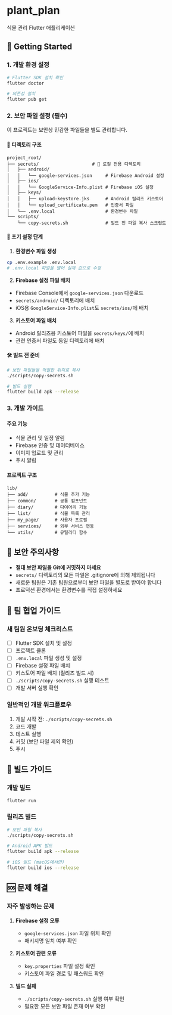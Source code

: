 # plant_plan

식물 관리 Flutter 애플리케이션

## 🚀 Getting Started

### 1. 개발 환경 설정

```bash
# Flutter SDK 설치 확인
flutter doctor

# 의존성 설치
flutter pub get
```

### 2. 보안 파일 설정 (필수)

이 프로젝트는 보안상 민감한 파일들을 별도 관리합니다.

#### 📁 디렉토리 구조
```
project_root/
├── secrets/                    # 🔐 로컬 전용 디렉토리
│   ├── android/
│   │   └── google-services.json     # Firebase Android 설정
│   ├── ios/
│   │   └── GoogleService-Info.plist # Firebase iOS 설정
│   ├── keys/
│   │   ├── upload-keystore.jks      # Android 릴리즈 키스토어
│   │   └── upload_certificate.pem   # 인증서 파일
│   └── .env.local                   # 환경변수 파일
└── scripts/
    └── copy-secrets.sh              # 빌드 전 파일 복사 스크립트
```

#### 🔧 초기 설정 단계

1. **환경변수 파일 생성**
```bash
cp .env.example .env.local
# .env.local 파일을 열어 실제 값으로 수정
```

2. **Firebase 설정 파일 배치**
- Firebase Console에서 `google-services.json` 다운로드
- `secrets/android/` 디렉토리에 배치
- iOS용 `GoogleService-Info.plist`도 `secrets/ios/`에 배치

3. **키스토어 파일 배치**
- Android 릴리즈용 키스토어 파일을 `secrets/keys/`에 배치
- 관련 인증서 파일도 동일 디렉토리에 배치

#### 🛠️ 빌드 전 준비

```bash
# 보안 파일들을 적절한 위치로 복사
./scripts/copy-secrets.sh

# 빌드 실행
flutter build apk --release
```

### 3. 개발 가이드

#### 주요 기능
- 식물 관리 및 일정 알림
- Firebase 인증 및 데이터베이스
- 이미지 업로드 및 관리
- 푸시 알림

#### 프로젝트 구조
```
lib/
├── add/          # 식물 추가 기능
├── common/       # 공통 컴포넌트
├── diary/        # 다이어리 기능
├── list/         # 식물 목록 관리
├── my_page/      # 사용자 프로필
├── services/     # 외부 서비스 연동
└── utils/        # 유틸리티 함수
```

## 🔐 보안 주의사항

- **절대 보안 파일을 Git에 커밋하지 마세요**
- `secrets/` 디렉토리의 모든 파일은 .gitignore에 의해 제외됩니다
- 새로운 팀원은 기존 팀원으로부터 보안 파일을 별도로 받아야 합니다
- 프로덕션 환경에서는 환경변수를 직접 설정하세요

## 🤝 팀 협업 가이드

### 새 팀원 온보딩 체크리스트

- [ ] Flutter SDK 설치 및 설정
- [ ] 프로젝트 클론
- [ ] `.env.local` 파일 생성 및 설정
- [ ] Firebase 설정 파일 배치
- [ ] 키스토어 파일 배치 (릴리즈 빌드 시)
- [ ] `./scripts/copy-secrets.sh` 실행 테스트
- [ ] 개발 서버 실행 확인

### 일반적인 개발 워크플로우

1. 개발 시작 전: `./scripts/copy-secrets.sh`
2. 코드 개발
3. 테스트 실행
4. 커밋 (보안 파일 제외 확인)
5. 푸시

## 📱 빌드 가이드

### 개발 빌드
```bash
flutter run
```

### 릴리즈 빌드
```bash
# 보안 파일 복사
./scripts/copy-secrets.sh

# Android APK 빌드
flutter build apk --release

# iOS 빌드 (macOS에서만)
flutter build ios --release
```

## 🆘 문제 해결

### 자주 발생하는 문제

1. **Firebase 설정 오류**
   - `google-services.json` 파일 위치 확인
   - 패키지명 일치 여부 확인

2. **키스토어 관련 오류**
   - `key.properties` 파일 설정 확인
   - 키스토어 파일 경로 및 패스워드 확인

3. **빌드 실패**
   - `./scripts/copy-secrets.sh` 실행 여부 확인
   - 필요한 모든 보안 파일 존재 여부 확인

